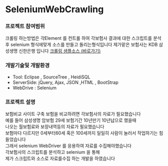 # SeleniumWebCrawling


### 프로젝트 참여범위 
크롤링 하는방법은 각Element 를 컨트롤 하여  각보험사 결과에 대한 스크립트를 분석후
selenium 형식에맞게 소스를 만들고 돌리는형식입니다
제가맡은 보험사는
KDB 삼성생명 신한은행 입니다
[크롤링 샘플소스 (바로가기)](https://github.com/sms8884/SeleniumWebCrawling/blob/master/finder.crawler.life.samsung/src/test/java/crawler/life/KDB/KDB_insurance_Test.java)


### 개발기술및 개발환경
* Tool: Eclipse , SourceTree , HeidiSQL
* ServerSide: jQuery, Ajax, JSON ,HTML , BootStrap
* WebDrive : Selenium

### 프로젝트 설명 <br>
 보험비교 사이트 구축  보험을 비교하려면 각보험사의 자료가 필요했습니다 <br>
 예를 들어 삼성생명 암보험 29세 보험기간 10년만기 10년납으로 했을때 <br>
 나오는 월보험료와 보장내역등의 자료가 필요했습니다 <br>
 보험마다 다르지만 0세부터60세 혹은 100세까지 일일히 사람이 눌러서 작업하기는 힘들었습니다 <br>
 그래서 selenium  WebDriver  를 응용하여 자료를 수집해야했습니다<br>
 각보험사의 스크립트를 분석하고 selenium 을 통해 <br>
 제가 스크립트와 소스로 자료를수집 하는 개발을 하였습니다 
 
 
<br>

